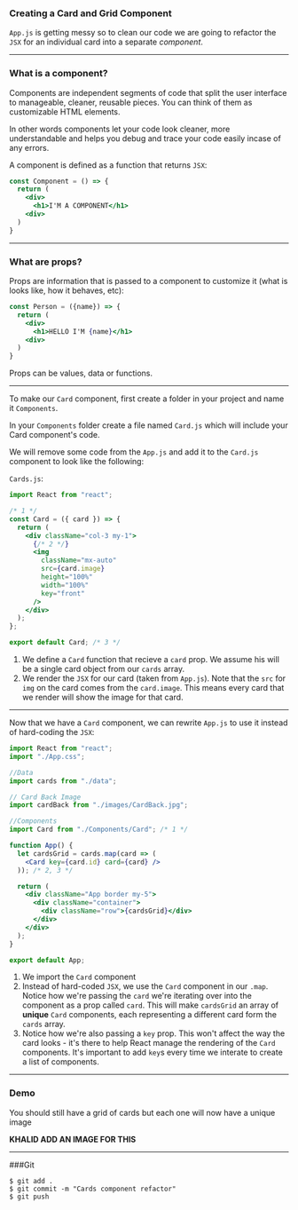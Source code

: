 ### Creating a Card and Grid Component

`App.js` is getting messy so to clean our code we are going to refactor the `JSX` for an individual card into a separate _component_.

---

### What is a component?

Components are independent segments of code that split the user interface to manageable, cleaner, reusable pieces. You can think of them as customizable HTML elements.

In other words components let your code look cleaner, more understandable and helps you debug and trace your code easily incase of any errors.

A component is defined as a function that returns `JSX`:

```jsx
const Component = () => {
  return (
    <div>
      <h1>I'M A COMPONENT</h1>
    <div>
  )
}
```

---

### What are props?

Props are information that is passed to a component to customize it (what is looks like, how it behaves, etc):

```jsx
const Person = ({name}) => {
  return (
    <div>
      <h1>HELLO I'M {name}</h1>
    <div>
  )
}
```

Props can be values, data or functions.

---

To make our `Card` component, first create a folder in your project and name it `Components`.

In your `Components` folder create a file named `Card.js` which will include your Card component's code.

We will remove some code from the `App.js` and add it to the `Card.js` component to look like the following:

`Cards.js`:

```jsx
import React from "react";

/* 1 */
const Card = ({ card }) => {
  return (
    <div className="col-3 my-1">
      {/* 2 */}
      <img
        className="mx-auto"
        src={card.image}
        height="100%"
        width="100%"
        key="front"
      />
    </div>
  );
};

export default Card; /* 3 */
```

1. We define a `Card` function that recieve a `card` prop. We assume his will be a single card object from our `cards` array.
2. We render the `JSX` for our card (taken from `App.js`). Note that the `src` for `img` on the card comes from the `card.image`. This means every card that we render will show the image for that card.

---

Now that we have a `Card` component, we can rewrite `App.js` to use it instead of hard-coding the `JSX`:

```jsx
import React from "react";
import "./App.css";

//Data
import cards from "./data";

// Card Back Image
import cardBack from "./images/CardBack.jpg";

//Components
import Card from "./Components/Card"; /* 1 */

function App() {
  let cardsGrid = cards.map(card => (
    <Card key={card.id} card={card} />
  )); /* 2, 3 */

  return (
    <div className="App border my-5">
      <div className="container">
        <div className="row">{cardsGrid}</div>
      </div>
    </div>
  );
}

export default App;
```

1. We import the `Card` component
2. Instead of hard-coded `JSX`, we use the `Card` component in our `.map`. Notice how we're passing the `card` we're iterating over into the component as a prop called `card`. This will make `cardsGrid` an array of **unique** `Card` components, each representing a different card form the `cards` array.
3. Notice how we're also passing a `key` prop. This won't affect the way the card looks - it's there to help React manage the rendering of the `Card` components. It's important to add `key`s every time we interate to create a list of components.

---

### Demo

You should still have a grid of cards but each one will now have a unique image

**KHALID ADD AN IMAGE FOR THIS**

---

###Git

```shell
$ git add .
$ git commit -m "Cards component refactor"
$ git push
```
